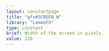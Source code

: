 ```yaml
---
layout: constantpage
title: "gfx#SCREEN_W"
library: "LameGFX"
type: constant
brief: Width of the screen in pixels.
value: 128
---
```


